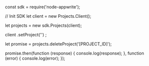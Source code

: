 const sdk = require('node-appwrite');

// Init SDK
let client = new Projects.Client();

let projects = new sdk.Projects(client);

client
    .setProject('')
;

let promise = projects.deleteProject('[PROJECT_ID]');

promise.then(function (response) {
    console.log(response);
}, function (error) {
    console.log(error);
});